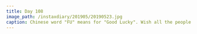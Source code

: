 ```yaml
---
title: Day 108
image_path: /instaxdiary/201905/20190523.jpg
caption: Chinese word "FU" means for "Good Lucky". Wish all the people that suffered #coronavirus  will healthy and safe.
---
```


